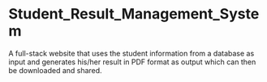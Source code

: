 # Student_Result_Management_System
A full-stack website that uses the student information from a database as input and generates his/her result in PDF format as output which can then be downloaded and shared.
